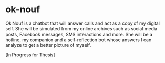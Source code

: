 # ok-nouf

Ok Nouf is a chatbot that will answer calls and act as a copy of my digital self. She will be simulated from my online archives such as social media posts, Facebook messages, SMS interactions and more. She will be a hotline, my companion and a self-reflection bot whose answers I can analyze to get a better picture of myself. 

[In Progress for Thesis]
